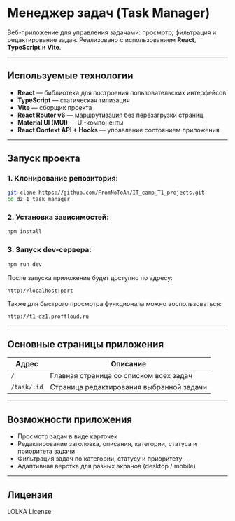 # Менеджер задач (Task Manager)

Веб-приложение для управления задачами: просмотр, фильтрация и редактирование задач. Реализовано с использованием **React**, **TypeScript** и **Vite**.

---

## Используемые технологии

- **React** — библиотека для построения пользовательских интерфейсов
- **TypeScript** — статическая типизация
- **Vite** — сборщик проекта
- **React Router v6** — маршрутизация без перезагрузки страниц
- **Material UI (MUI)** — UI-компоненты
- **React Context API + Hooks** — управление состоянием приложения

---

## Запуск проекта

### 1. Клонирование репозитория:

```bash
git clone https://github.com/FromNoToAn/IT_camp_T1_projects.git
cd dz_1_task_manager
```

### 2. Установка зависимостей:

```bash
npm install
```

### 3. Запуск dev-сервера:

```bash
npm run dev
```

После запуска приложение будет доступно по адресу:
```
http://localhost:port
```

Также для быстрого просмотра функционала можно воспользоваться:
```
http://t1-dz1.proffloud.ru
```

---

## Основные страницы приложения

| Адрес        | Описание                                      |
|--------------|-----------------------------------------------|
| `/`          | Главная страница со списком всех задач       |
| `/task/:id`  | Страница редактирования выбранной задачи     |

---

## Возможности приложения

- Просмотр задач в виде карточек
- Редактирование заголовка, описания, категории, статуса и приоритета задачи
- Фильтрация задач по категории, статусу и приоритету
- Адаптивная верстка для разных экранов (desktop / mobile)

---

## Лицензия

LOLKA License
